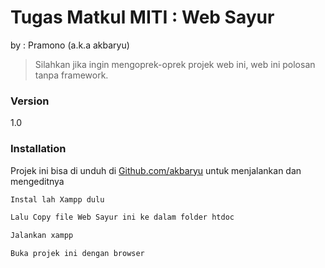 # Tugas Matkul MITI : Web Sayur
by : Pramono (a.k.a akbaryu)

> Silahkan jika ingin mengoprek-oprek
> projek web ini, web ini polosan tanpa framework.

### Version
1.0

### Installation

Projek ini bisa di unduh di [Github.com/akbaryu](https://github,com/akbaryu) untuk menjalankan dan mengeditnya

```sh
Instal lah Xampp dulu
```
```sh
Lalu Copy file Web Sayur ini ke dalam folder htdoc
```

```sh
Jalankan xampp
```

```sh
Buka projek ini dengan browser
```
